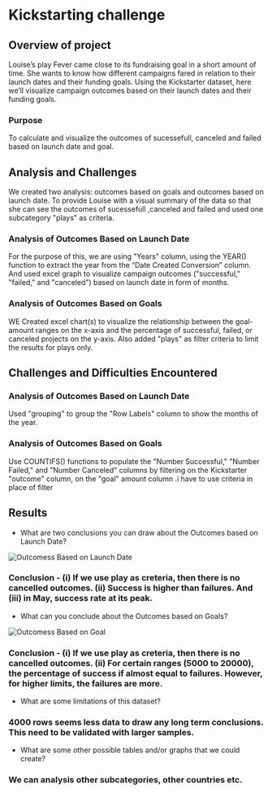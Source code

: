 # Kickstarting  challenge

##  Overview of  project
  Louise’s play Fever came close to its fundraising goal in a short amount of time. She wants to know how different campaigns fared in relation to their launch dates and their funding goals. Using the Kickstarter dataset, here we’ll visualize campaign outcomes based on their launch dates and their funding goals. 

### Purpose
To calculate and visualize the outcomes of sucessefull, canceled and failed based on launch date and goal.

## Analysis and Challenges
 We created two analysis: outcomes based on goals and outcomes based on launch date.
 To provide Louise with a visual summary of the data so that she can see the outcomes of  sucessefull ,canceled and failed and used one subcategory "plays" as criteria.

### Analysis of Outcomes Based on Launch Date
 For the purpose of this, we are using "Years" column, using the YEAR() function to extract the year from the “Date Created Conversion” column. And used excel graph to visualize campaign outcomes ("successful," "failed," and "canceled") based on launch date in form of months.

### Analysis of Outcomes Based on Goals 
 WE Created excel chart(s) to visualize the relationship between the goal-amount ranges on the x-axis and the percentage of successful, failed, or canceled projects on the y-axis. Also added "plays" as filter criteria to limit the results for plays only. 



## Challenges and Difficulties Encountered
### Analysis of Outcomes Based on Launch Date
Used "grouping" to group the "Row Labels" column to show the months of the year.  

### Analysis of Outcomes Based on Goals
Use COUNTIFS() functions to populate the "Number Successful," "Number Failed," and "Number Canceled" columns by filtering on the Kickstarter "outcome" column, on the "goal" amount column .i have to use  criteria in place of filter



## Results

- What are two conclusions you can draw about the Outcomes based on Launch Date?

![Outcomess Based on Launch Date](../resources/blob/Theater_Outcomes_vs_Launch.png)

### Conclusion - (i) If we use play as creteria, then there is no cancelled outcomes.  (ii) Success is higher than failures. And (iii) in May, success rate at its peak.

- What can you conclude about the Outcomes based on Goals?

![Outcomess Based on Goal](../resources/blob/Outcomes_vs_Goals.png)

### Conclusion - (i) If we use play as creteria, then there is no cancelled outcomes.  (ii) For certain ranges (5000 to 20000), the percentage of success if almost equal to failures.  However, for higher limits, the failures are more.

- What are some limitations of this dataset?

### 4000 rows seems less data to draw any long term conclusions.  This need to be validated with larger samples.

- What are some other possible tables and/or graphs that we could create?

### We can analysis other subcategories, other countries etc.